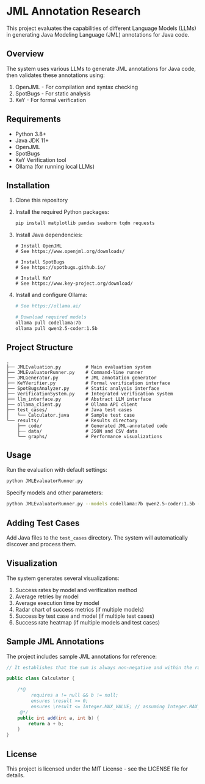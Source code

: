 # JML Annotation Research

This project evaluates the capabilities of different Language Models (LLMs) in generating Java Modeling Language (JML) annotations for Java code.

## Overview

The system uses various LLMs to generate JML annotations for Java code, then validates these annotations using:

1. OpenJML - For compilation and syntax checking
2. SpotBugs - For static analysis
3. KeY - For formal verification

## Requirements

- Python 3.8+
- Java JDK 11+
- OpenJML
- SpotBugs
- KeY Verification tool
- Ollama (for running local LLMs)

## Installation

1. Clone this repository
2. Install the required Python packages:

   ```bash
   pip install matplotlib pandas seaborn tqdm requests
   ```

3. Install Java dependencies:

   ```
   # Install OpenJML
   # See https://www.openjml.org/downloads/

   # Install SpotBugs
   # See https://spotbugs.github.io/

   # Install KeY
   # See https://www.key-project.org/download/
   ```

4. Install and configure Ollama:

   ```bash
   # See https://ollama.ai/

   # Download required models
   ollama pull codellama:7b
   ollama pull qwen2.5-coder:1.5b
   ```

## Project Structure

```
.
├── JMLEvaluation.py         # Main evaluation system
├── JMLEvaluatorRunner.py    # Command-line runner
├── JMLGenerator.py          # JML annotation generator
├── KeYVerifier.py           # Formal verification interface
├── SpotBugsAnalyzer.py      # Static analysis interface
├── VerificationSystem.py    # Integrated verification system
├── llm_interface.py         # Abstract LLM interface
├── ollama_client.py         # Ollama API client
├── test_cases/              # Java test cases
│   └── Calculator.java      # Sample test case
└── results/                 # Results directory
    ├── code/                # Generated JML-annotated code
    ├── data/                # JSON and CSV data
    └── graphs/              # Performance visualizations
```

## Usage

Run the evaluation with default settings:

```bash
python JMLEvaluatorRunner.py
```

Specify models and other parameters:

```bash
python JMLEvaluatorRunner.py --models codellama:7b qwen2.5-coder:1.5b --test-cases ./my_test_cases --results ./my_results --max-retries 5
```

## Adding Test Cases

Add Java files to the `test_cases` directory. The system will automatically discover and process them.

## Visualization

The system generates several visualizations:

1. Success rates by model and verification method
2. Average retries by model
3. Average execution time by model
4. Radar chart of success metrics (if multiple models)
5. Success by test case and model (if multiple test cases)
6. Success rate heatmap (if multiple models and test cases)

## Sample JML Annotations

The project includes sample JML annotations for reference:

```java
// It establishes that the sum is always non-negative and within the range of Integer

public class Calculator {

    /*@
         requires a != null && b != null;
         ensures \result >= 0;
         ensures \result <= Integer.MAX_VALUE; // assuming Integer.MAX_VALUE is used for calculation
     @*/
    public int add(int a, int b) {
        return a + b;
    }
}
```

## License

This project is licensed under the MIT License - see the LICENSE file for details.
